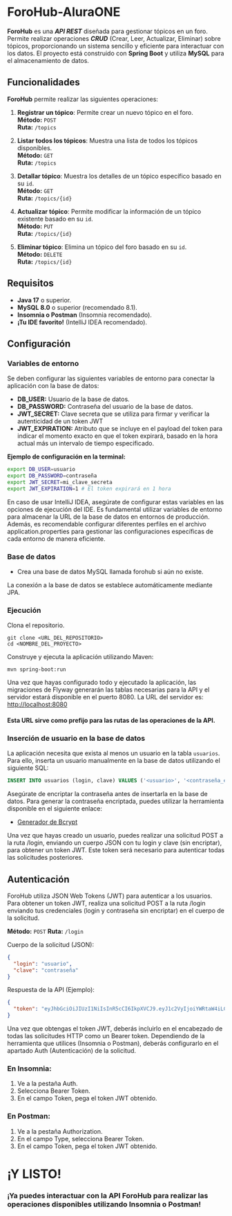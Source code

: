 # ForoHub-AluraONE

**ForoHub** es una ***API REST*** diseñada para gestionar tópicos en un foro. Permite realizar operaciones ***CRUD*** (Crear, Leer, Actualizar, Eliminar) sobre tópicos, proporcionando un sistema sencillo y eficiente para interactuar con los datos. El proyecto está construido con **Spring Boot** y utiliza **MySQL** para el almacenamiento de datos.

## Funcionalidades

**ForoHub** permite realizar las siguientes operaciones:

1. **Registrar un tópico**: Permite crear un nuevo tópico en el foro.  
   **Método:** `POST`  
   **Ruta:** `/topics`
   
2. **Listar todos los tópicos**: Muestra una lista de todos los tópicos disponibles.  
   **Método:** `GET`  
   **Ruta:** `/topics`
   
3. **Detallar tópico**: Muestra los detalles de un tópico específico basado en su `id`.  
   **Método:** `GET`  
   **Ruta:** `/topics/{id}`
   
4. **Actualizar tópico**: Permite modificar la información de un tópico existente basado en su `id`.  
   **Método:** `PUT`  
   **Ruta:** `/topics/{id}`
   
5. **Eliminar tópico**: Elimina un tópico del foro basado en su `id`.  
   **Método:** `DELETE`  
   **Ruta:** `/topics/{id}`

## Requisitos

- **Java 17** o superior.
- **MySQL 8.0** o superior (recomendado 8.1).
- **Insomnia o Postman** (Insomnia recomendado).
- **¡**Tu IDE favorito**!** (IntelliJ IDEA recomendado).

## Configuración

### Variables de entorno

Se deben configurar las siguientes variables de entorno para conectar la aplicación con la base de datos:

- **DB_USER:** Usuario de la base de datos.
- **DB_PASSWORD:** Contraseña del usuario de la base de datos.
- **JWT_SECRET:** Clave secreta que se utiliza para firmar y verificar la autenticidad de un token JWT
- **JWT_EXPIRATION:** Atributo que se incluye en el payload del token para indicar el momento exacto en que el token expirará, basado en la hora actual más un intervalo de tiempo especificado.

**Ejemplo de configuración en la terminal:**

```bash
export DB_USER=usuario
export DB_PASSWORD=contraseña
export JWT_SECRET=mi_clave_secreta
export JWT_EXPIRATION=1 # El token expirará en 1 hora
```

En caso de usar IntelliJ IDEA, asegúrate de configurar estas variables en las opciones de ejecución del IDE.
Es fundamental utilizar variables de entorno para almacenar la URL de la base de datos en entornos de producción. Además, es recomendable configurar diferentes perfiles en el archivo application.properties para gestionar las configuraciones específicas de cada entorno de manera eficiente.

### Base de datos

- Crea una base de datos MySQL llamada forohub si aún no existe.

La conexión a la base de datos se establece automáticamente mediante JPA.

### Ejecución

Clona el repositorio.

```
git clone <URL_DEL_REPOSITORIO>
cd <NOMBRE_DEL_PROYECTO>
```

Construye y ejecuta la aplicación utilizando Maven:

```
mvn spring-boot:run
```

Una vez que hayas configurado todo y ejecutado la aplicación, las migraciones de Flyway generarán las tablas necesarias para la API y el servidor estará disponible en el puerto 8080.
La URL del servidor es: [http://localhost:8080](http://localhost:8080)

#### Esta URL sirve como prefijo para las rutas de las operaciones de la API.

### Inserción de usuario en la base de datos

La aplicación necesita que exista al menos un usuario en la tabla `usuarios`. Para ello, inserta un usuario manualmente en la base de datos utilizando el siguiente SQL:

```sql
INSERT INTO usuarios (login, clave) VALUES ('<usuario>', '<contraseña_encriptada_con_bcrypt>');
```

Asegúrate de encriptar la contraseña antes de insertarla en la base de datos.
Para generar la contraseña encriptada, puedes utilizar la herramienta disponible en el siguiente enlace:
- [Generador de Bcrypt](https://www.browserling.com/tools/bcrypt)

Una vez que hayas creado un usuario, puedes realizar una solicitud POST a la ruta /login, enviando un cuerpo JSON con tu login y clave (sin encriptar), para obtener un token JWT. Este token será necesario para autenticar todas las solicitudes posteriores.

## Autenticación

ForoHub utiliza JSON Web Tokens (JWT) para autenticar a los usuarios. Para obtener un token JWT, realiza una solicitud POST a la ruta /login enviando tus credenciales (login y contraseña sin encriptar) en el cuerpo de la solicitud.

**Método:** `POST`
**Ruta:** `/login`

Cuerpo de la solicitud (JSON):

```json
{
  "login": "usuario",
  "clave": "contraseña"
}
```

Respuesta de la API (Ejemplo):

```json
{
  "token": "eyJhbGciOiJIUzI1NiIsInR5cCI6IkpXVCJ9.eyJ1c2VyIjoiYWRtaW4iLCJleHBpcmVkX3N0YXR1cyI6MzYwMH0.V56dWR8jqlr...L6A"
}
```

Una vez que obtengas el token JWT, deberás incluirlo en el encabezado de todas las solicitudes HTTP como un Bearer token. Dependiendo de la herramienta que utilices (Insomnia o Postman), deberás configurarlo en el apartado Auth (Autenticación) de la solicitud.

### En Insomnia:
1. Ve a la pestaña Auth.
2. Selecciona Bearer Token.
3. En el campo Token, pega el token JWT obtenido.

### En Postman:
1. Ve a la pestaña Authorization.
2. En el campo Type, selecciona Bearer Token.
3. En el campo Token, pega el token JWT obtenido.


# ¡Y LISTO!
### ¡Ya puedes interactuar con la API ForoHub para realizar las operaciones disponibles utilizando Insomnia o Postman!

